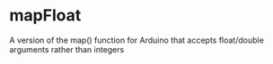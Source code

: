 # mapFloat
A version of the map() function for Arduino that accepts float/double arguments rather than integers
